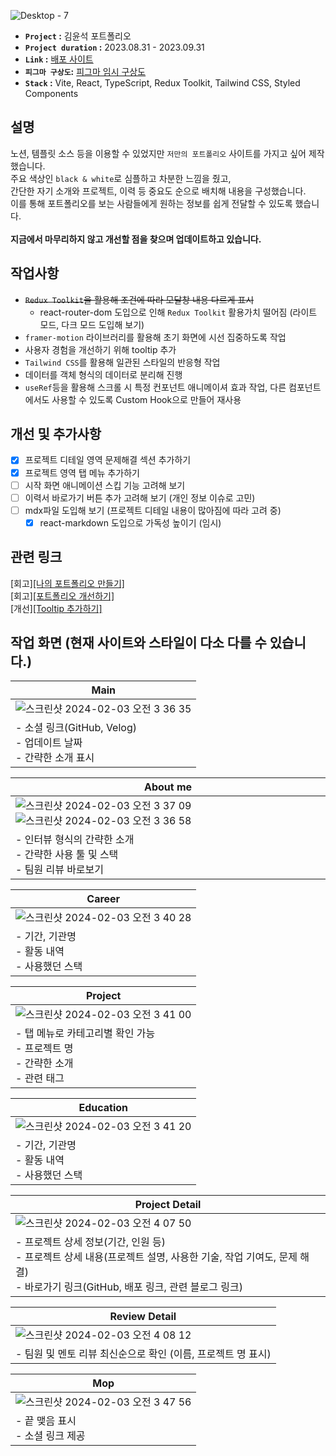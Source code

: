 ![Desktop - 7](https://github.com/jieun419/jieun_portfolio/assets/109754988/0d619991-4690-4994-9c8e-95c120205720)

- **`Project` :** 김윤석 포트폴리오
- **`Project duration` :** 2023.08.31 - 2023.09.31
- **`Link` :** [배포 사이트](https://jieun-portfolio.vercel.app/)
- **`피그마 구상도`:** [피그마 임시 구상도](https://www.figma.com/proto/yYqRCEUVsz7MqOj5LmHEkH/%ED%8F%AC%ED%8A%B8%ED%8F%B4%EB%A6%AC%EC%98%A4?type=design&node-id=137-1569&t=wrYIENswdY00Shik-1&scaling=min-zoom&page-id=0%3A1&starting-point-node-id=126%3A386&show-proto-sidebar=1&mode=design)
- **`Stack` :** Vite, React, TypeScript, Redux Toolkit, Tailwind CSS, Styled Components

## 설명
노션, 템플릿 소스 등을 이용할 수 있었지만 `저만의 포트폴리오` 사이트를 가지고 싶어 제작했습니다.<br>
주요 색상인 `black & white`로 심플하고 차분한 느낌을 줬고,<br>
간단한 자기 소개와 프로젝트, 이력 등 중요도 순으로 배치해 내용을 구성했습니다.<br>
이를 통해 포트폴리오를 보는 사람들에게 원하는 정보를 쉽게 전달할 수 있도록 했습니다.<br><br>
**지금에서 마무리하지 않고 개선할 점을 찾으며 업데이트하고 있습니다.**

## 작업사항
- ~~`Redux Toolkit`을 활용해 조건에 따라 모달창 내용 다르게 표시~~
  - react-router-dom 도입으로 인해 `Redux Toolkit` 활용가치 떨어짐 (라이트 모드, 다크 모드 도입해 보기)
- `framer-motion` 라이브러리를 활용해 초기 화면에 시선 집중하도록 작업
- 사용자 경험을 개선하기 위해 tooltip 추가
- `Tailwind CSS`를 활용해 일관된 스타일의 반응형 작업
- 데이터를 객체 형식의 데이터로 분리해 진행
- `useRef`등을 활용해 스크롤 시 특정 컨포넌트 애니메이셔 효과 작업, 다른 컴포넌트에서도 사용할 수 있도록 Custom Hook으로 만들어 재사용

## 개선 및 추가사항
- [x] 프로젝트 디테일 영역 문제해결 섹션 추가하기
- [x] 프로젝트 영역 탭 메뉴 추가하기
- [ ] 시작 화면 애니메이션 스킵 기능 고려해 보기
- [ ] 이력서 바로가기 버튼 추가 고려해 보기 (개인 정보 이슈로 고민)
- [ ] mdx파일 도입해 보기 (프로젝트 디테일 내용이 많아짐에 따라 고려 중)
  - [x] react-markdown 도입으로 가독성 높이기 (임시)
  
## 관련 링크
[회고][[나의 포트폴리오 만들기]](https://velog.io/@crg1050/나의-포트폴리오-만들기)<br>
[회고][[포트폴리오 개선하기]](https://velog.io/@crg1050/포트폴리오-개선하기)<br>
[개선][[Tooltip 추가하기]](https://velog.io/@crg1050/포트폴리오-Tooltip-추가하기)<br>

## 작업 화면 (현재 사이트와 스타일이 다소 다를 수 있습니다.)
|Main|
|------|
|![스크린샷 2024-02-03 오전 3 36 35](https://github.com/jieun419/jieun_portfolio/assets/109754988/82ccfef0-67dd-4fac-96e8-82bccd772f37)|
|- 소셜 링크(GitHub, Velog)<br>- 업데이트 날짜<br>- 간략한 소개 표시|

|About me|
|------|
|![스크린샷 2024-02-03 오전 3 37 09](https://github.com/jieun419/jieun_portfolio/assets/109754988/af20b63e-2984-49a9-ab1c-ddd41d619428)![스크린샷 2024-02-03 오전 3 36 58](https://github.com/jieun419/jieun_portfolio/assets/109754988/9027ea56-8c26-47fa-ac17-97edd3831c45)|
|- 인터뷰 형식의 간략한 소개<br>- 간략한 사용 툴 및 스택<br>- 팀원 리뷰 바로보기|

|Career|
|------|
|![스크린샷 2024-02-03 오전 3 40 28](https://github.com/jieun419/jieun_portfolio/assets/109754988/55c8f402-ed34-451e-af89-42b996a56b2e)|
|- 기간, 기관명<br>- 활동 내역<br> - 사용했던 스택|

|Project|
|------|
|![스크린샷 2024-02-03 오전 3 41 00](https://github.com/jieun419/jieun_portfolio/assets/109754988/79d15ca3-e536-4d9f-a0ba-4a317118728c)|
|- 탭 메뉴로 카테고리별 확인 가능<br>- 프로젝트 명<br>- 간략한 소개<br>- 관련 태그|

|Education|
|------|
|![스크린샷 2024-02-03 오전 3 41 20](https://github.com/jieun419/jieun_portfolio/assets/109754988/af2e2920-7b42-4596-8781-7b747dc80c62)|
|- 기간, 기관명<br>- 활동 내역<br> - 사용했던 스택|

|Project Detail|
|------|
|![스크린샷 2024-02-03 오전 4 07 50](https://github.com/jieun419/jieun_portfolio/assets/109754988/c30f948f-0529-4c46-b35e-b22bdaf9717c)|
|- 프로젝트 상세 정보(기간, 인원 등)<br>- 프로젝트 상세 내용(프로젝트 설명, 사용한 기술, 작업 기여도, 문제 해결)<br>- 바로가기 링크(GitHub, 배포 링크, 관련 블로그 링크)|


|Review Detail|
|------|
|![스크린샷 2024-02-03 오전 4 08 12](https://github.com/jieun419/jieun_portfolio/assets/109754988/2a955cbb-fe59-44b0-8cb4-90db908ec414)|
|- 팀원 및 멘토 리뷰 최신순으로 확인 (이름, 프로젝트 명 표시)|

|Mop|
|------|
|![스크린샷 2024-02-03 오전 3 47 56](https://github.com/jieun419/jieun_portfolio/assets/109754988/13704555-310d-4809-95dc-53fea18056d3)|
|- 끝 맺음 표시<br>- 소셜 링크 제공|

